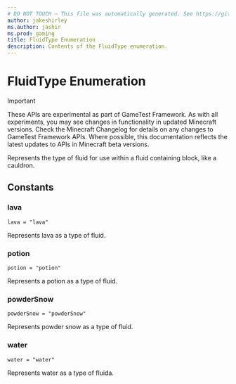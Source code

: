 ```yaml
---
# DO NOT TOUCH — This file was automatically generated. See https://github.com/Mojang/MinecraftApiDocsGenerator to modify descriptions, examples, etc.
author: jakeshirley
ms.author: jashir
ms.prod: gaming
title: FluidType Enumeration
description: Contents of the FluidType enumeration.
---
```

# FluidType Enumeration
>[!IMPORTANT]
>These APIs are experimental as part of GameTest Framework. As with all experiments, you may see changes in functionality in updated Minecraft versions. Check the Minecraft Changelog for details on any changes to GameTest Framework APIs. Where possible, this documentation reflects the latest updates to APIs in Minecraft beta versions.

Represents the type of fluid for use within a fluid containing block, like a cauldron.

## Constants
### **lava**
`lava = "lava"`

Represents lava as a type of fluid.
### **potion**
`potion = "potion"`

Represents a potion as a type of fluid.
### **powderSnow**
`powderSnow = "powderSnow"`

Represents powder snow as a type of fluid.
### **water**
`water = "water"`

Represents water as a type of fluida.
